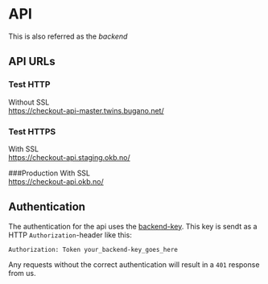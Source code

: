 # API
This is also referred as the _backend_

## API URLs

### Test HTTP
Without SSL</br>
<https://checkout-api-master.twins.bugano.net/>

### Test HTTPS
With SSL</br>
<https://checkout-api.staging.okb.no/>


###Production
With SSL </br>
<https://checkout-api.okb.no/>

## Authentication

The authentication for the api uses the [backend-key](gettingStarted#authentication).
This key is sendt as a HTTP `Authorization`-header like this:

```HTTP
Authorization: Token your_backend-key_goes_here
```
Any requests without the correct authentication will result in a `401` response from us.
